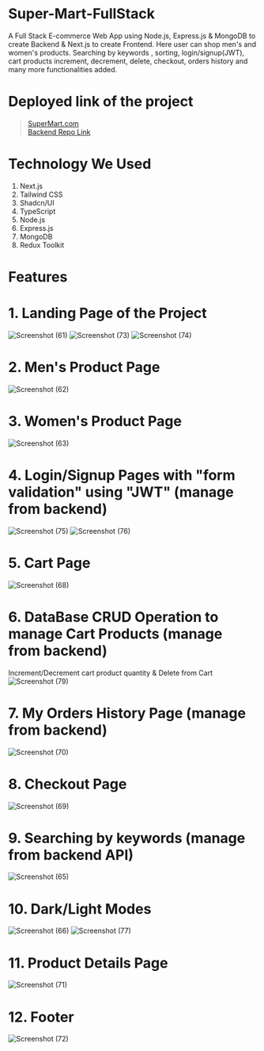 # Super-Mart-FullStack
A Full Stack E-commerce Web App using Node.js, Express.js & MongoDB to create Backend & Next.js to create Frontend. Here user can shop men's and women's products. Searching by keywords , sorting, login/signup(JWT), cart products increment, decrement, delete, checkout, orders history and many more functionalities added.

# Deployed link of the project

> [SuperMart.com](https://super-mart-full-stack.vercel.app/) <br />
> [Backend Repo Link](https://github.com/DeepakVats123/SuperMart-Backend)

# Technology We Used
1. Next.js
2. Tailwind CSS
3. Shadcn/UI
4. TypeScript
5. Node.js
6. Express.js
7. MongoDB
8. Redux Toolkit

# Features 

   # 1. Landing Page of the Project
   
   ![Screenshot (61)](https://github.com/user-attachments/assets/2e6de1ae-0635-4265-a0ca-b7e175f2c5ef)
   ![Screenshot (73)](https://github.com/user-attachments/assets/0a7b5e5b-b9b8-4bb4-849a-a821913ab70d)
   ![Screenshot (74)](https://github.com/user-attachments/assets/b4eeccf6-676a-4332-b36d-4ff597f44529)

   # 2. Men's Product Page

   ![Screenshot (62)](https://github.com/user-attachments/assets/18522e6b-b25a-496d-95e2-05c1084872d1)

   # 3. Women's Product Page

   ![Screenshot (63)](https://github.com/user-attachments/assets/30b98430-ee07-436d-91df-4d989e612220)

   # 4. Login/Signup Pages with "form validation" using "JWT" (manage from backend)

   ![Screenshot (75)](https://github.com/user-attachments/assets/ea62c9e1-285d-46cd-b001-136aa72d0424)
   ![Screenshot (76)](https://github.com/user-attachments/assets/f337a854-a1a0-4ba5-9350-38c2dcdaa90a)

   # 5. Cart Page

   ![Screenshot (68)](https://github.com/user-attachments/assets/ce9eb643-f0a4-48ae-ad1c-436c68ed4e0f)

   # 6. DataBase CRUD Operation to manage Cart Products (manage from backend)

   Increment/Decrement cart product quantity & Delete from Cart
   ![Screenshot (79)](https://github.com/user-attachments/assets/cabe580f-8942-4f7f-a398-adeabff51613)

   # 7. My Orders History Page (manage from backend)

   ![Screenshot (70)](https://github.com/user-attachments/assets/dbf0d741-65b3-462c-847a-025e51b033e3)

   # 8. Checkout Page

   ![Screenshot (69)](https://github.com/user-attachments/assets/cb127a3f-f169-412e-aede-23e605b7e7d7)

   # 9. Searching by keywords (manage from backend API)

   ![Screenshot (65)](https://github.com/user-attachments/assets/ccd24989-d36d-4d71-a571-019a39ad03f3)

   # 10. Dark/Light Modes

   ![Screenshot (66)](https://github.com/user-attachments/assets/3f5ebbea-1c92-4996-81e8-497484ae931a)
   ![Screenshot (77)](https://github.com/user-attachments/assets/7548eb3a-c76b-4ed2-b6b0-037bf1ce4768)

   # 11. Product Details Page

   ![Screenshot (71)](https://github.com/user-attachments/assets/23dfa24a-9470-4411-869a-03c6846088e8)

   # 12. Footer

   ![Screenshot (72)](https://github.com/user-attachments/assets/296303ca-cfc7-47ed-a560-6310b1ec775b)


    






